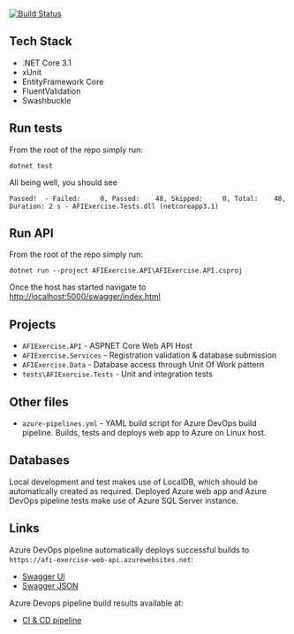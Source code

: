 [![Build Status](https://dev.azure.com/nullloop/AFI%20Tech%20Exercise/_apis/build/status/CI%20%26%20CD?branchName=main)](https://dev.azure.com/nullloop/AFI%20Tech%20Exercise/_build/latest?definitionId=7&branchName=main)

## Tech Stack

* .NET Core 3.1
* xUnit
* EntityFramework Core
* FluentValidation
* Swashbuckle

## Run tests

From the root of the repo simply run:

```
dotnet test
```

All being well, you should see 
```
Passed!  - Failed:     0, Passed:    48, Skipped:     0, Total:    48, Duration: 2 s - AFIExercise.Tests.dll (netcoreapp3.1)
```

## Run API

From the root of the repo simply run:

```
dotnet run --project AFIExercise.API\AFIExercise.API.csproj
```

Once the host has started navigate to [http://localhost:5000/swagger/index.html]()

## Projects

* `AFIExercise.API` - ASPNET Core Web API Host
* `AFIExercise.Services` - Registration validation & database submission
* `AFIExercise.Data` - Database access through Unit Of Work pattern
* `tests\AFIExercise.Tests` - Unit and integration tests

## Other files

* `azure-pipelines.yml` - YAML build script for Azure DevOps build pipeline. Builds, tests and deploys web app to Azure on Linux host.

## Databases

Local development and test makes use of LocalDB, which should be automatically created as required. Deployed Azure web app and Azure DevOps pipeline tests make use of Azure SQL Server instance.

## Links

Azure DevOps pipeline automatically deploys successful builds to `https://afi-exercise-web-api.azurewebsites.net`:

* [Swagger UI](https://afi-exercise-web-api.azurewebsites.net/swagger/index.html)
* [Swagger JSON](https://afi-exercise-web-api.azurewebsites.net/swagger/v1/swagger.json)

Azure Devops pipeline build results available at:

* [CI & CD pipeline](https://dev.azure.com/nullloop/AFI%20Tech%20Exercise/_build?definitionId=7)